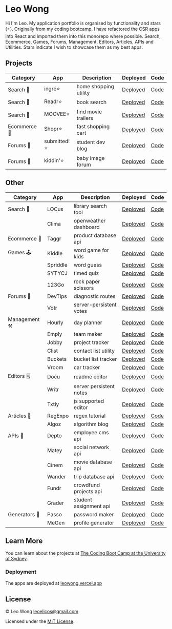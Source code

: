 # Leo Wong

Hi I'm Leo. My application portfolio is organised by functionality and stars (⭐). Originally from my coding bootcamp, I have refactored the CSR apps into React and imported them into this monorepo where possible. Search, Ecommerce, Games, Forums, Management, Editors, Articles, APIs and Utilities. Stars indicate I wish to showcase them as my best apps.

## Projects

| Category     | App          | Description           | Deployed                                                | Code                                                                |
| ------------ | ------------ | --------------------- | ------------------------------------------------------- | ------------------------------------------------------------------- |
| Search 🔎    | ingré⭐      | home shopping utility | [Deployed](https://ingre.herokuapp.com)                 | [Code](https://github.com/leoelicos/ingre)                          |
| Search 🔎    | Readr⭐      | book search           | [Deployed](https://leoelicos-googlebooks.herokuapp.com) | [Code](https://github.com/leoelicos/book-search-engine)             |
| Search 🔎    | MOOVEE⭐     | find movie trailers   | [Deployed](https://leowong.vercel.app/moovee)           | [Code](https://github.com/leoelicos/bcs/tree/main/src/pages/Moovee) |
| Ecommerce 🛒 | Shopr⭐      | fast shopping cart    | [Deployed](https://snapfire-shop.herokuapp.com)         | [Code](https://github.com/leoelicos/snapfire-shop)                  |
| Forums 💬    | submitted!⭐ | student dev blog      | [Deployed](https://submitted-blog.herokuapp.com)        | [Code](https://github.com/leoelicos/submitted)                      |
| Forums 💬    | kiddin'⭐    | baby image forum      | [Deployed](https://just-kidding-baby.herokuapp.com)     | [Code](https://github.com/leoelicos/just-kidding)                   |

## Other

| Category      | App      | Description             | Deployed                                        | Code                                                                  |
| ------------- | -------- | ----------------------- | ----------------------------------------------- | --------------------------------------------------------------------- |
| Search 🔎     | LOCus    | library search tool     | [Deployed](https://leowong.vercel.app/locus)    | [Code](https://github.com/leoelicos/bcs/tree/main/src/pages/Locus)    |
|               | Clima    | openweather dashboard   | [Deployed](https://leowong.vercel.app/clima)    | [Code](https://github.com/leoelicos/bcs/tree/main/src/pages/Clima)    |
| Ecommerce 🛒  | Taggr    | product database api    | [Deployed](https://leowong.vercel.app/taggr)    | [Code](https://github.com/leoelicos/bcs/tree/main/src/pages/Taggr)    |
| Games 🕹️      | Kiddle   | word game for kids      | [Deployed](https://leowong.vercel.app/kiddle)   | [Code](https://github.com/leoelicos/bcs/tree/main/src/pages/Kiddle)   |
|               | Spriddle | word guess              | [Deployed](https://leowong.vercel.app/spriddle) | [Code](https://github.com/leoelicos/bcs/tree/main/src/pages/Spriddle) |
|               | SYTYCJ   | timed quiz              | [Deployed](https://leowong.vercel.app/sytycj)   | [Code](https://github.com/leoelicos/bcs/tree/main/src/pages/Sytycj)   |
|               | 123Go    | rock paper scissors     | [Deployed](https://leowong.vercel.app/123go)    | [Code](https://github.com/leoelicos/bcs/tree/main/src/pages/123go)    |
| Forums 💬     | DevTips  | diagnostic routes       | [Deployed](https://leowong.vercel.app/devtips)  | [Code](https://github.com/leoelicos/bcs/tree/main/src/pages/Devtips)  |
|               | Votr     | server-persistent votes | [Deployed](https://leowong.vercel.app/votr)     | [Code](https://github.com/leoelicos/bcs/tree/main/src/pages/Votr)     |
| Management ⚒️ | Hourly   | day planner             | [Deployed](https://leowong.vercel.app/hourly)   | [Code](https://github.com/leoelicos/bcs/tree/main/src/pages/Hourly)   |
|               | Emply    | team maker              | [Deployed](https://leowong.vercel.app/emply)    | [Code](https://github.com/leoelicos/bcs/tree/main/src/pages/Emply)    |
|               | Jobby    | project tracker         | [Deployed](https://leowong.vercel.app/jobby)    | [Code](https://github.com/leoelicos/bcs/tree/main/src/pages/Jobby)    |
|               | Clist    | contact list utility    | [Deployed](https://leowong.vercel.app/clist)    | [Code](https://github.com/leoelicos/bcs/tree/main/src/pages/Clist)    |
|               | Buckets  | bucket list tracker     | [Deployed](https://leowong.vercel.app/buckets)  | [Code](https://github.com/leoelicos/bcs/tree/main/src/pages/Buckets)  |
|               | Vroom    | car tracker             | [Deployed](https://leowong.vercel.app/vroom)    | [Code](https://github.com/leoelicos/bcs/tree/main/src/pages/Vroom)    |
| Editors 🗒️    | Docu     | readme editor           | [Deployed](https://leowong.vercel.app/docu)     | [Code](https://github.com/leoelicos/bcs/tree/main/src/pages/Docu)     |
|               | Writr    | server persistent notes | [Deployed](https://leowong.vercel.app/writr)    | [Code](https://github.com/leoelicos/bcs/tree/main/src/pages/Writr)    |
|               | Txtly    | js supported editor     | [Deployed](https://leowong.vercel.app/txtly)    | [Code](https://github.com/leoelicos/bcs/tree/main/src/pages/Txtly)    |
| Articles 📰   | RegExpo  | regex tutorial          | [Deployed](https://leowong.vercel.app/regexpo)  | [Code](https://github.com/leoelicos/bcs/tree/main/src/pages/Regexpo)  |
|               | Algoz    | algorithm blog          | [Deployed](https://leowong.vercel.app/algoz)    | [Code](https://github.com/leoelicos/bcs/tree/main/src/pages/Algoz)    |
| APIs 🔁       | Depto    | employee cms api        | [Deployed](https://leowong.vercel.app/depto)    | [Code](https://github.com/leoelicos/bcs/tree/main/src/pages/Depto)    |
|               | Matey    | social network api      | [Deployed](https://leowong.vercel.app/matey)    | [Code](https://github.com/leoelicos/bcs/tree/main/src/pages/Matey)    |
|               | Cinem    | movie database api      | [Deployed](https://leowong.vercel.app/cinem)    | [Code](https://github.com/leoelicos/bcs/tree/main/src/pages/Cinem)    |
|               | Wander   | trip database api       | [Deployed](https://leowong.vercel.app/wander)   | [Code](https://github.com/leoelicos/bcs/tree/main/src/pages/Wander)   |
|               | Fundr    | crowdfund projects api  | [Deployed](https://leowong.vercel.app/fundr)    | [Code](https://github.com/leoelicos/bcs/tree/main/src/pages/Fundr)    |
|               | Grader   | student assignment api  | [Deployed](https://leowong.vercel.app/grader)   | [Code](https://github.com/leoelicos/bcs/tree/main/src/pages/Grader)   |
| Generators 🤖 | Passo    | password maker          | [Deployed](https://leowong.vercel.app/passo)    | [Code](https://github.com/leoelicos/bcs/tree/main/src/pages/Passo)    |
|               | MeGen    | profile generator       | [Deployed](https://leowong.vercel.app/megen)    | [Code](https://github.com/leoelicos/bcs/tree/main/src/pages/Megen)    |

## Learn More

You can learn about the projects at [The Coding Boot Camp at the University of Sydney](https://techbootcamp.sydney.edu.au/coding).

### Deployment

The apps are deployed at [leowong.vercel.app](https://leowong.vercel.app)

## License

© Leo Wong [leoelicos@gmail.com](leoelicos@gmail.com)

Licensed under the [MIT License](./LICENSE.txt).
